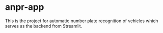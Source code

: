 # anpr-app
This is the project for automatic number plate recognition of vehicles which serves as the backend from Streamlit.
